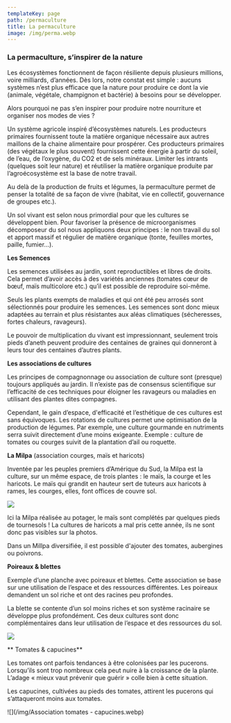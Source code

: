 ```yaml
---
templateKey: page
path: /permaculture
title: La permaculture
image: /img/perma.webp
---
```

<!--StartFragment-->

### La permaculture, s’inspirer de la nature

Les écosystèmes fonctionnent de façon résiliente depuis plusieurs millions, voire milliards, d’années. Dès lors, notre constat est simple : aucuns systèmes n’est plus efficace que la nature pour produire ce dont la vie (animale, végétale, champignon et bactérie) à besoins pour se développer.

Alors pourquoi ne pas s’en inspirer pour produire notre nourriture et organiser nos modes de vies ?

Un système agricole inspiré d’écosystèmes naturels. Les producteurs primaires fournissent toute la matière organique nécessaire aux autres maillons de la chaine alimentaire pour prospérer. Ces producteurs primaires (des végétaux le plus souvent) fournissent cette énergie à partir du soleil, de l’eau, de l’oxygène, du CO2 et de sels minéraux. Limiter les intrants (quelques soit leur nature) et réutiliser la matière organique produite par l’agroécosystème est la base de notre travail.

Au delà de la production de fruits et légumes, la permaculture permet de penser la totalité de sa façon de vivre (habitat, vie en collectif, gouvernance de groupes etc.).

<!--EndFragment-->

Un sol vivant est selon nous primordial pour que les cultures se développent
bien. Pour favoriser la présence de microorganismes décomposeur du sol nous
appliquons deux principes : le non travail du sol et apport massif et
régulier de matière organique (tonte, feuilles mortes, paille, fumier…).

**Les Semences** 

Les semences utilisées au jardin, sont reproductibles et libres de droits. Cela permet d’avoir accès à des variétés anciennes (tomates cœur de bœuf, maïs multicolore etc.) qu’il est possible de reproduire soi-même.

Seuls les plants exempts de maladies et qui ont été peu arrosés sont sélectionnés pour produire les semences. Les semences sont donc mieux adaptées au terrain et plus résistantes aux aléas climatiques (sécheresses, fortes chaleurs, ravageurs).

Le pouvoir de multiplication du vivant est impressionnant, seulement trois pieds d’aneth peuvent produire des centaines de graines qui donneront à leurs tour des centaines d’autres plants.

**Les associations de cultures** 

Les principes de compagnonnage ou association de
culture sont (presque) toujours appliqués au jardin. Il n’existe
pas de consensus scientifique sur l’efficacité de ces techniques
pour éloigner les ravageurs ou maladies en utilisant des plantes dites
compagnes.

Cependant, le gain d’espace, d'efficacité et l’esthétique de ces cultures est
sans équivoques. Les rotations de cultures permet une optimisation de la production de légumes. Par
exemple, une culture gourmande en nutriments serra suivit directement d’une
moins exigeante. Exemple : culture de tomates ou courges suivit de la plantation
d’ail ou roquette.

   **La Milpa** (association courges, maïs et haricots) 

<!--StartFragment-->

Inventée par les peuples premiers d’Amérique du Sud, la Milpa est la culture, sur un même espace, de trois plantes : le maïs, la courge et les haricots. Le maïs qui grandit en hauteur sert de tuteurs aux haricots à rames, les courges, elles, font offices de couvre sol.

![](/img/milpa.jpg)

Ici la Milpa réalisée au potager, le maïs sont complétés par quelques pieds de tournesols ! La cultures de haricots a mal pris cette année, ils ne sont donc pas visibles sur la photos.

<!--EndFragment-->

Dans un Millpa diversifiée, il est possible d'ajouter des tomates, aubergines ou poivrons. 

   **Poireaux & blettes** 

<!--StartFragment-->

Exemple d’une planche avec poireaux et blettes. Cette association se base sur une utilisation de l’espace et des ressources différentes. Les poireaux demandent un sol riche et ont des racines peu profondes.

La blette se contente d’un sol moins riches et son système racinaire se développe plus profondément. Ces deux cultures sont donc complémentaires dans leur utilisation de l’espace et des ressources du sol.

<!--EndFragment-->

![](/img/perma.webp)

   ** Tomates & capucines** 

<!--StartFragment-->

Les tomates ont parfois tendances à être colonisées par les pucerons. Lorsqu’ils sont trop nombreux cela peut nuire à la croissance de la plante. L’adage « mieux vaut prévenir que guérir » colle bien à cette situation.

Les capucines, cultivées au pieds des tomates, attirent les pucerons qui s’attaqueront moins aux tomates.

<!--EndFragment-->

![](/img/Association tomates - capucines.webp)